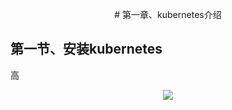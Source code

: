 
<p align="center">
# 第一章、kubernetes介绍
</p>

## 第一节、安装kubernetes

高
<p align="center">
	<img src="https://github.com/solomonlinux/kubernetes/blob/master/images/timg.jpg"/>
</p>